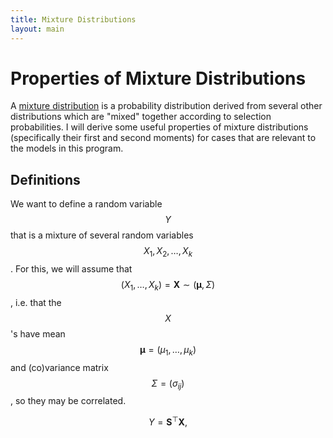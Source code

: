 ```yaml
---
title: Mixture Distributions
layout: main
---
```


# Properties of Mixture Distributions

A [mixture distribution](https://en.wikipedia.org/wiki/Mixture_distribution) is
a probability distribution derived from several other distributions which are 
"mixed" together according to selection probabilities. I will derive some
useful properties of mixture distributions (specifically their first and second
moments) for cases that are relevant to the models in this program.

## Definitions

We want to define a random variable $$Y$$ that is a mixture of several random
variables $$X_1, X_2, \dots, X_k$$. For this, we will assume that
$$(X_1,\dots,X_k) = \bm{X} \sim (\bm{\mu},\Sigma)$$, i.e. that the $$X$$'s have
mean $$\bm{\mu} = (\mu_1,\dots,\mu_k)$$ and (co)variance matrix
$$\Sigma = (\sigma_{ij})$$, so they may be correlated.

$$Y = \bm{S}^\top \bm{X},$$

